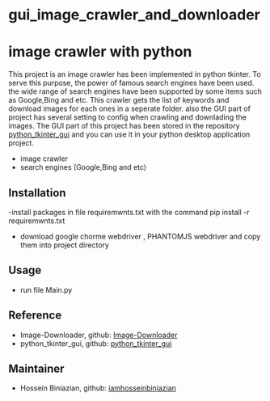# gui_image_crawler_and_downloader
# image crawler with python


This project is an image crawler has been implemented in python tkinter. To serve this purpose, the power of famous search engines have been used. the wide range of search engines have been supported by some items such as Google,Bing and etc. This crawler gets the list of keywords and download images for each ones in a seperate folder. also the GUI part of project has several setting to config when crawling and downlading the images. The GUI part of this project has been stored in the repository [python_tkinter_gui](https://github.com/iamhosseinbiniazian/python_tkinter_gui.git) and you can use it in your python desktop application project.
-  image crawler
-  search engines (Google,Bing and etc)

## Installation
-install packages in file requiremwnts.txt with the command pip install -r requiremwnts.txt
- download google chorme webdriver , PHANTOMJS webdriver and copy them into project directory

## Usage
- run file Main.py

## Reference 

- Image-Downloader, github: [Image-Downloader](https://github.com/sczhengyabin/Image-Downloader.git)
- python_tkinter_gui, github: [python_tkinter_gui](https://github.com/iamhosseinbiniazian/python_tkinter_gui.git) 
 

## Maintainer
* Hossein Biniazian, github: [iamhosseinbiniazian](https://github.com/iamhosseinbiniazian)
